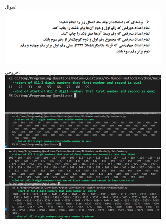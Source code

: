 سوال:
<img src="./Doc/question.png">


خروجی:
<img src="./Doc/ans1.png">
<img src="./Doc/ans2.png">
<img src="./Doc/ans3.png">
<img src="./Doc/ans4.png">